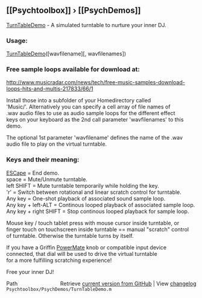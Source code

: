 ## [[Psychtoolbox]] &#8250; [[PsychDemos]]

[TurnTableDemo](TurnTableDemo) - A simulated turntable to nurture your inner DJ.  
  
### Usage:  
  
[TurnTableDemo](TurnTableDemo)([wavfilename][, wavfilenames])  
  
### Free sample loops available for download at:  
  
http://www.musicradar.com/news/tech/free-music-samples-download-loops-hits-and-multis-217833/66/1  
  
Install those into a subfolder of your Homedirectory called  
'Music/'. Alternatively you can specify a cell array of file names of  
.wav audio files to use as audio sample loops for the different effect  
keys on your keyboard as the 2nd call parameter 'wavfilenames' to this demo.  
  
The optional 1st parameter 'wavfilename' defines the name of the .wav  
audio file to play on the virtual turntable.  
  
### Keys and their meaning:  
  
[ESCape](ESCape) = End demo.  
space  = Mute/Unmute turntable.  
left SHIFT = Mute turntable temporarily while holding the key.  
'r' = Switch between rotational and linear scratch control for turntable.  
Any key = One-shot playback of associated sound sample loop.  
Any key + left-ALT = Continous looped playback of associated sample loop.  
Any key + right SHIFT = Stop continous looped playback for sample loop.  
  
Mouse key / touch tablet press with mouse cursor inside turntable, or  
finger touch on touchscreen inside turntable == manual "scratch" control  
of turntable. Otherwise the turntable turns by itself.  
  
If you have a Griffin [PowerMate](PowerMate) knob or compatible input device  
connected, that dial will be used to drive the virtual turntable  
for a more fulfilling scratching experience!  
  
Free your inner DJ!  
  




<div class="code_header" style="text-align:right;">
  <span style="float:left;">Path&nbsp;&nbsp;</span> <span class="counter">Retrieve <a href=
  "https://raw.github.com/Psychtoolbox-3/Psychtoolbox-3/beta/Psychtoolbox/PsychDemos/TurnTableDemo.m">current version from GitHub</a> | View <a href=
  "https://github.com/Psychtoolbox-3/Psychtoolbox-3/commits/beta/Psychtoolbox/PsychDemos/TurnTableDemo.m">changelog</a></span>
</div>
<div class="code">
  <code>Psychtoolbox/PsychDemos/TurnTableDemo.m</code>
</div>

